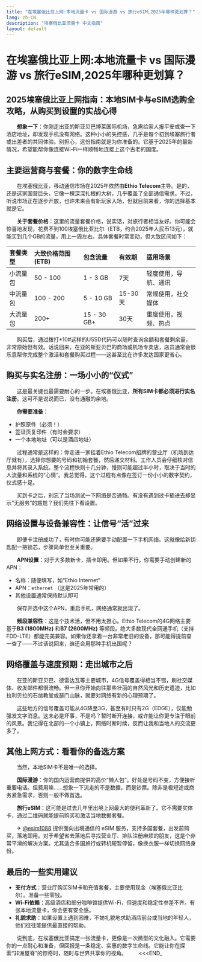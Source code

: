 ```yaml
---
title: "在埃塞俄比亚上网:本地流量卡 vs 国际漫游 vs 旅行eSIM,2025年哪种更划算？"
lang: zh-CN
description: "埃塞俄比亚流量卡 中文指南"
layout: default
---
```

# 在埃塞俄比亚上网:本地流量卡 vs 国际漫游 vs 旅行eSIM,2025年哪种更划算？

## 2025埃塞俄比亚上网指南：本地SIM卡与eSIM选购全攻略，从购买到设置的实战心得

　　**想象一下**：你刚走出亚的斯亚贝巴博莱国际机场，急需给家人报平安或查一下酒店地址，却发现手机没有网络。这种小小的失控感，几乎是每个初到埃塞旅行者或出差者的共同体验。别担心，这份指南就是为你准备的。它基于2025年的最新情况，希望能帮你像连接Wi-Fi一样顺畅地连接上这个古老的国度。

## 主要运营商与套餐：你的数字生命线

　　在埃塞俄比亚，移动通信市场在2025年依然由**Ethio Telecom**主导。是的，还是这家国营巨头，它像一棵深深扎根的大树，几乎覆盖了全部通信需求。不过，听说市场正在逐步开放，也许未来会有新玩家入场，但就目前来看，你的选择基本就是它。

　　**关于套餐价格**：这里的流量套餐价格，说实话，对旅行者相当友好。你可能会惊喜地发现，花费不到100埃塞俄比亚比尔（ETB，约合2025年人民币13元），就能买到几个GB的流量，用上一周左右。具体套餐时常变动，但大致区间如下：

| 套餐类型 | 大致价格范围 (ETB) | 包含流量 | 有效期 | 适用场景 |
| :--- | :--- | :--- | :--- | :--- |
| 小流量包 | 50 - 100 | 1 - 3 GB | 7天 | 轻度使用，导航、通讯 |
| 中流量包 | 100 - 200 | 5 - 10 GB | 15-30天 | 常规使用，社交媒体 |
| 大流量包 | 200+ | 15 - 30 GB+ | 30天 | 重度使用，视频、热点 |

　　购买后，通过拨打\*10#这样的USSD代码可以随时查询余额和套餐剩余量，非常原始但有效。话说回来，在亚的斯亚贝巴的商场或机场专卖店，店员通常会很乐意帮你完成整个激活和套餐购买过程——这甚至比在许多发达国家更省心。

## 购买与实名注册：一场小小的“仪式”

　　这是最关键也最需要耐心的一步。在埃塞俄比亚，**所有SIM卡都必须进行实名注册**。这可不是说说而已，没有通融的余地。

　　**你需要准备**：
-   护照原件（必须！）
-   签证页复印件（有时会要求）
-   一个本地地址（可以是酒店地址）

　　过程通常是这样的：你走进一家挂着Ethio Telecom招牌的营业厅（机场到达厅就有），选择你想要的号码和初始套餐，然后递交材料。工作人员会仔细核对信息并将其录入系统。整个流程快则十几分钟，慢则可能超过半小时，取决于当时的人流量和系统的“心情”。我总觉得，这个过程有点像在签订一份小小的数字契约，仪式感十足。

　　买到卡之后，别忘了当场测试一下网络是否通畅。有没有遇到过卡插进去却显示“无服务”的尴尬？我们先往下看设置。

## 网络设置与设备兼容性：让信号“活”过来

　　即便卡注册成功了，有时你可能还需要手动配置一下手机网络。这就像给新钥匙配一把锁芯，步骤简单但至关重要。

　　**APN设置**：对于大多数新卡，插卡即用。但如果不行，你需要手动创建新的APN：
-   名称：随便填写，如“Ethio Internet”
-   APN：`ethernet` （这是2025年常用的）
-   其他设置通常保持默认即可

　　保存并选中这个APN，重启手机，网络通常就出现了。

　　**频段兼容性**：这是个技术活，但不用太担心。Ethio Telecom的4G网络主要基于**B3 (1800MHz)** 和**B7 (2600MHz)** 等频段。绝大多数现代全网通手机（支持FDD-LTE）都能完美兼容。如果你还拿着一台非常老旧的设备，那可能得提前查一查了——不过话说回来，谁还会用那种手机出国呢？

## 网络覆盖与速度预期：走出城市之后

　　在亚的斯亚贝巴、德雷达瓦等主要城市，4G信号覆盖得相当不错，刷社交媒体、收发邮件都很流畅。但一旦你开始向往那些壮丽的自然风光和历史遗迹，比如拉利贝拉的石凿教堂或瑟门山脉，就要对网络有新的心理预期了。

　　这些地方的信号覆盖可能从4G降至3G，甚至有时只有2G（EDGE），仅能勉强发文字消息。这未必是坏事，不是吗？暂时断开连接，或许能让你更专注于眼前的风景。我记得在北部的一个小镇上，网络时断时续，反而让我和当地人的交流更多了。

## 其他上网方式：看看你的备选方案

　　当然，本地SIM卡不是唯一的选择。

　　**国际漫游**：你的国内运营商提供的高价“懒人包”。好处是号码不变，方便接听重要电话。但费用嘛……想象一下流走的不是数据，而是钞票。除非是极短途或商务紧急需求，否则一般不做首选。

　　**旅行eSIM**：这可能是过去几年里出境上网最大的便利革新了。它不需要实体卡，通过二维码就能提前购买和激活当地数据套餐。

　　✈ [@esim1088](https://t.me/s/esim1088) 提供面向出境通信的 eSIM 服务，支持多国套餐，出发前购买，落地即用。对于希望省去落地后寻找营业厅、排队注册麻烦的朋友，这是个非常平滑的解决方案。尤其适合多国旅行或转机短暂停留，像换衣服一样切换网络身份。

## 最后的一些实用建议

-   **支付方式**：营业厅购买SIM卡和充值套餐，主要使用现金（埃塞俄比亚比尔）。准备一些零钱。
-   **Wi-Fi依赖**：高级酒店和部分咖啡馆提供Wi-Fi，但速度和稳定性参差不齐。有张本地流量卡，你会更有安全感。
-   **礼貌求助**：如果设置上遇到困难，不妨礼貌地求助酒店前台或当地的年轻人，他们往往能提供最直接的帮助。

　　说到底，在埃塞俄比亚搞定一张流量卡，更像是一次微型的文化融入。它需要你的一点耐心和准备，但回报是一条稳定、实惠的数字生命线。它能让你在探索“非洲屋脊”的惊奇时，随时与世界共享你的视角。
　　<<<END_